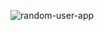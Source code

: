 ![random-user-app](https://user-images.githubusercontent.com/94012183/163573638-f8afe516-0510-411d-998d-cd7617482dcf.gif)
